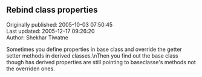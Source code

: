 ## Rebind class properties  
Originally published: 2005-10-03 07:50:45  
Last updated: 2005-12-17 09:26:20  
Author: Shekhar Tiwatne  
  
Sometimes you define properties in base class and override the getter setter methods in derived classes.\nThen you find out the base class though has derived properties are still pointing to baseclasse's methods not the overriden ones.